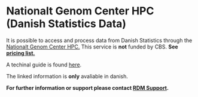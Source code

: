 # Nationalt Genom Center HPC (Danish Statistics Data)

It is possible to access and process data from Danish Statistics through the [Nationalt Genom Center HPC.](https://www.dst.dk/da/TilSalg/Forskningsservice/brug-af-forskermaskiner/high-performance-computing) This service is **not** funded by CBS. **See [pricing list.](https://www.dst.dk/Site/Dst/SingleFiles/GetArchiveFile.aspx?fi=66935106180&fo=0&ext=forskning)**

A techinal guide is found [here](https://www.dst.dk/Site/Dst/SingleFiles/GetArchiveFile.aspx?fi=91475106181&fo=0&ext=forskning).

The linked information is **only** avaliable in danish.

**For further information or support please contact [RDM Support](/Contact/).**
